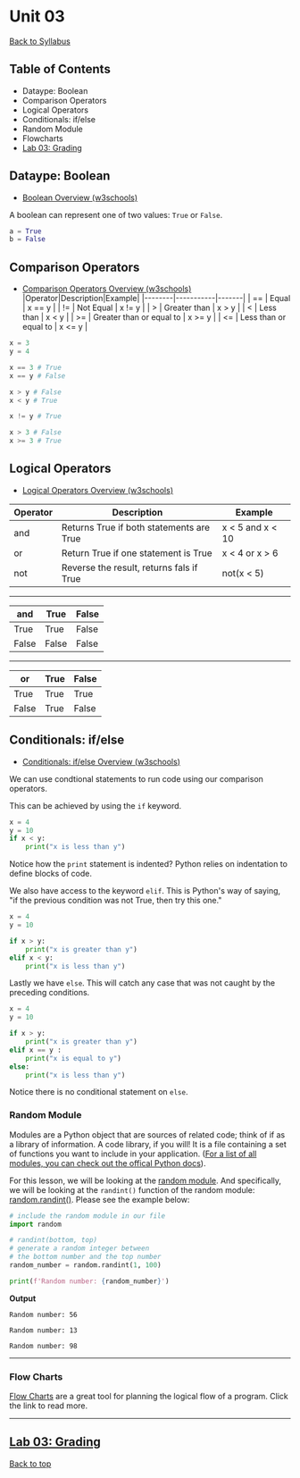 # <a id="top"><a>Unit 03

[Back to Syllabus](../README.md)

## Table of Contents


  - [<a id="boolean"></a>Dataype: Boolean](#dataype-boolean)
  - [<a id="comparison"></a>Comparison Operators](#comparison-operators)
  - [<a id="logical"></a>Logical Operators](#logical-operators)
  - [<a id="conditionals"></a>Conditionals: if/else](#conditionals-ifelse)
  - [<a id="random"></a>Random Module](#random-module)
  - [<a id='flowcharts'>Flowcharts</a>](#flowcharts)
  - [Lab 03: Grading](#lab-03-grading)


## <a id="boolean"></a>Dataype: Boolean

- [Boolean Overview (w3schools)](https://www.w3schools.com/python/python_booleans.asp)

A boolean can represent one of two values: `True` or `False`.

```python
a = True
b = False
```

## <a id="comparison"></a>Comparison Operators

- [Comparison Operators Overview (w3schools)](https://www.w3schools.com/python/python_operators.asp)
  |Operator|Description|Example|
  |--------|-----------|-------|
  | == | Equal | x == y |
  | != | Not Equal | x != y |
  | > | Greater than | x > y |
  | < | Less than | x < y |
  | >= | Greater than or equal to | x >= y |
  | <= | Less than or equal to | x <= y |

```python
x = 3
y = 4

x == 3 # True
x == y # False

x > y # False
x < y # True

x != y # True

x > 3 # False
x >= 3 # True

```

## <a id="logical"></a>Logical Operators

- [Logical Operators Overview (w3schools)](https://www.w3schools.com/python/python_operators.asp)

| Operator | Description                              | Example          |
| -------- | ---------------------------------------- | ---------------- |
| and      | Returns True if both statements are True | x < 5 and x < 10 |
| or       | Return True if one statement is True     | x < 4 or x > 6   |
| not      | Reverse the result, returns fals if True | not(x < 5)       |

---

| and   | True  | False |
| ----- | ----- | ----- |
| True  | True  | False |
| False | False | False |

---

| or    | True | False |
| ----- | ---- | ----- |
| True  | True | True  |
| False | True | False |

## <a id="conditionals"></a>Conditionals: if/else

- [Conditionals: if/else Overview (w3schools)](https://www.w3schools.com/python/python_conditions.asp)

We can use condtional statements to run code using our comparison operators.

This can be achieved by using the `if` keyword.

```python
x = 4
y = 10
if x < y:
    print("x is less than y")
```

Notice how the `print` statement is indented? Python relies on indentation to define blocks of code.

We also have access to the keyword `elif`. This is Python's way of saying, "if the previous condition was not True, then try this one."

```python
x = 4
y = 10

if x > y:
    print("x is greater than y")
elif x < y:
    print("x is less than y")

```

Lastly we have `else`. This will catch any case that was not caught by the preceding conditions.

```python
x = 4
y = 10

if x > y:
    print("x is greater than y")
elif x == y :
    print("x is equal to y")
else:
    print("x is less than y")
```

Notice there is no conditional statement on `else`.

### <a id="random"></a>Random Module

Modules are a Python object that are sources of related code; think of if as a library of information. A code library, if you will! It is a file containing a set of functions you want to include in your application. ([For a list of all modules, you can check out the offical Python docs](https://docs.python.org/3/py-modindex.html)).

For this lesson, we will be looking at the [random module](https://pynative.com/python-random-module/). And specifically, we will be looking at the `randint()` function of the random module: [random.randint()](https://www.w3schools.com/python/ref_random_randint.asp). Please see the example below:

```python
# include the random module in our file
import random

# randint(bottom, top)
# generate a random integer between
# the bottom number and the top number
random_number = random.randint(1, 100)

print(f'Random number: {random_number}')

```

**Output**

    Random number: 56

    Random number: 13

    Random number: 98

---

### <a id="random"></a>Flow Charts

[Flow Charts](../docs/flowcharts/README.md) are a great tool for planning the logical flow of a program. Click the link to read more.

---
## [Lab 03: Grading](/programming_101/labs/grading.md)

[Back to top](#top)